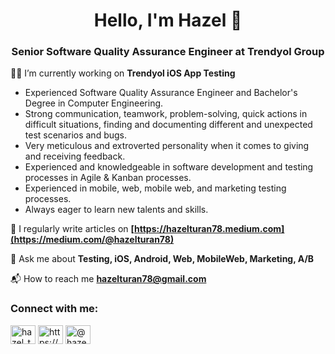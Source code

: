 <h1 align="center">Hello, I'm Hazel 🙏 </h1>
<h3 align="center">Senior Software Quality Assurance Engineer at Trendyol Group</h3>

👩‍💻 I’m currently working on **Trendyol iOS App Testing**

- Experienced Software Quality Assurance Engineer and Bachelor's Degree in Computer Engineering.
- Strong communication, teamwork, problem-solving, quick actions in difficult situations, finding and documenting different and unexpected test scenarios and bugs.
- Very meticulous and extroverted personality when it comes to giving and receiving feedback.
- Experienced and knowledgeable in software development and testing processes in Agile & Kanban processes.
- Experienced in mobile, web, mobile web, and marketing testing processes.
- Always eager to learn new talents and skills.

📝 I regularly write articles on **[https://hazelturan78.medium.com](https://medium.com/@hazelturan78)**

💭 Ask me about **Testing, iOS, Android, Web, MobileWeb, Marketing, A/B**

📬 How to reach me **hazelturan78@gmail.com**

<h3 align="left">Connect with me:</h3>
<p align="left">
<a href="https://twitter.com/hazel_turan78" target="blank"><img align="center" src="https://raw.githubusercontent.com/rahuldkjain/github-profile-readme-generator/master/src/images/icons/Social/twitter.svg" alt="hazel_turan78_" height="30" width="40" /></a>
<a href="https://www.linkedin.com/in/hazelturan/" target="blank"><img align="center" src="https://raw.githubusercontent.com/rahuldkjain/github-profile-readme-generator/master/src/images/icons/Social/linked-in-alt.svg" alt="https://www.linkedin.com/in/hazelturan/" height="30" width="40" /></a>
<a href="https://hazelturan78.medium.com/" target="blank"><img align="center" src="https://raw.githubusercontent.com/rahuldkjain/github-profile-readme-generator/master/src/images/icons/Social/medium.svg" alt="@hazeturan78" height="30" width="40" /></a>
</p>
